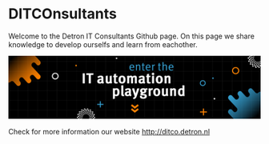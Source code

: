 # DITCOnsultants
Welcome to the Detron IT Consultants Github page. On this page we share knowledge to develop ourselfs and learn from eachother.

![alt text](https://github.com/DITCOnsultants/.github/blob/main/ditco_linkedin_banner_v3%5B1%5D%5B3%5D.jpg?raw=true)

Check for more information our website http://ditco.detron.nl
